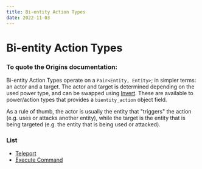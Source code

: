 ```yaml
---
title: Bi-entity Action Types
date: 2022-11-03
---
```


# Bi-entity Action Types
### __To quote the Origins documentation:__
Bi-entity Action Types operate on a `Pair<Entity, Entity>`; in simpler terms: an actor and a target. The actor and target is determined depending on the used power type, and can be swapped using [Invert](https://origins.readthedocs.io/en/latest/types/bientity_action_types/invert/). These are available to power/action types that provides a `bientity_action` object field.

As a rule of thumb, the actor is usually the entity that "triggers" the action (e.g. uses or attacks another entity), while the target is the entity that is being targeted (e.g. the entity that is being used or attacked).


### List

* [Teleport](bientity_action_types/teleport.md)
* [Execute Command](bientity_action_types/execute_command.md)